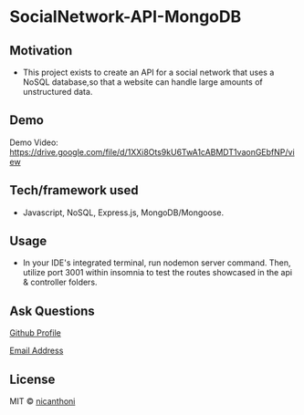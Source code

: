 # SocialNetwork-API-MongoDB

## Motivation
* This project exists to create an API for a social network that uses a NoSQL database,so that a website can handle large amounts of unstructured data.

## Demo
Demo Video: https://drive.google.com/file/d/1XXi8Ots9kU6TwA1cABMDT1vaonGEbfNP/view

## Tech/framework used
* Javascript, NoSQL, Express.js, MongoDB/Mongoose.

## Usage
* In your IDE's integrated terminal, run nodemon server command. Then, utilize port 3001 within insomnia to test the routes showcased in the api & controller folders.

## Ask Questions
[Github Profile](https://github.com/nicanthoni)

[Email Address](nicanthonidiaz@gmail.com)


## License
MIT © [nicanthoni]()